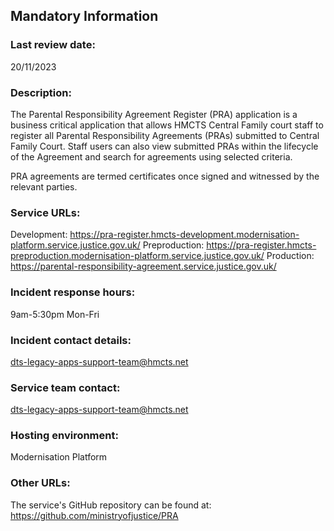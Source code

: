 ## Mandatory Information

### **Last review date:**

20/11/2023

### **Description:**

The Parental Responsibility Agreement Register (PRA) application is a business critical application that allows HMCTS Central Family court staff to register all Parental Responsibility Agreements (PRAs)  submitted to Central Family Court. Staff users can also view submitted PRAs within the lifecycle of the Agreement and search for agreements using selected criteria.

PRA agreements are termed certificates once signed and witnessed by the relevant parties.

### **Service URLs:**

Development: <https://pra-register.hmcts-development.modernisation-platform.service.justice.gov.uk/>
Preproduction: <https://pra-register.hmcts-preproduction.modernisation-platform.service.justice.gov.uk/>
Production: <https://parental-responsibility-agreement.service.justice.gov.uk/>

### **Incident response hours:**

9am-5:30pm Mon-Fri

### **Incident contact details:**

<dts-legacy-apps-support-team@hmcts.net>

### **Service team contact:**

<dts-legacy-apps-support-team@hmcts.net>

### **Hosting environment:**

Modernisation Platform

### **Other URLs:**

The service's GitHub repository can be found at: <https://github.com/ministryofjustice/PRA>
